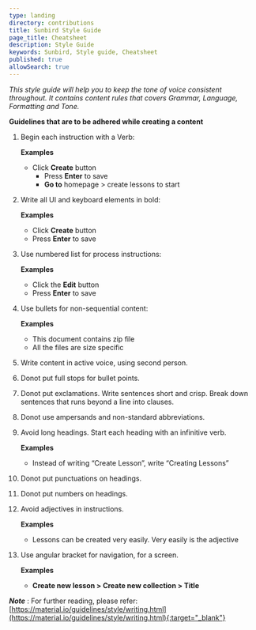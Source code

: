 ```yaml
---
type: landing
directory: contributions
title: Sunbird Style Guide
page_title: Cheatsheet
description: Style Guide
keywords: Sunbird, Style guide, Cheatsheet
published: true
allowSearch: true
---
```



*This style guide will help you to keep the tone of voice consistent throughout. It contains content rules that covers Grammar, Language, Formatting and Tone.*

**Guidelines that are to be adhered while creating a content**

1. Begin each instruction with a Verb: <br />

	  **Examples**
	 
	 - Click **Create** button
     	 - Press **Enter** to save
     	 - **Go to** homepage > create lessons to start

2. Write all UI and keyboard elements in bold:<br />

      **Examples**
      
	  - Click **Create** button
	  - Press **Enter** to save 

3. Use numbered list for process instructions:<br />

      **Examples**
      
	  - Click the **Edit** button
	  - Press **Enter** to save 


4. Use bullets for non-sequential content:<br />

      **Examples**
      
	  - This document contains zip file
	  - All the files are size specific

5. Write content in active voice, using second person.

6. Donot put full stops for bullet points.

7. Donot put exclamations. Write sentences short and crisp. Break down sentences that runs beyond a line into clauses.

8. Donot use ampersands and non-standard abbreviations.

9. Avoid long headings. Start each heading with an infinitive verb.<br />

      **Examples**
      
	  - Instead of writing “Create Lesson”, write “Creating Lessons”

10. Donot put punctuations on headings.

11. Donot put numbers on headings.

12. Avoid adjectives in instructions.<br />

      **Examples**
      
	  - Lessons can be created very easily. Very easily is the adjective


13. Use angular bracket for navigation, for a screen.<br />

      **Examples**
      
	  - **Create new lesson > Create new collection > Title**
	  

***Note*** : For further reading, please refer: [https://material.io/guidelines/style/writing.html](https://material.io/guidelines/style/writing.html){:target="_blank"}
